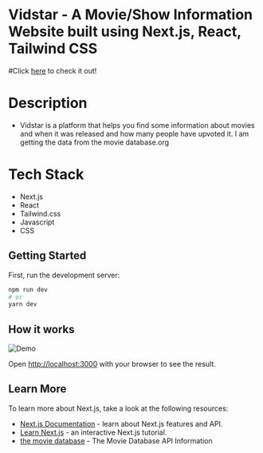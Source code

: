 
# Vidstar - A Movie/Show Information Website built using Next.js, React, Tailwind CSS

#Click [here](https://vidstar.vercel.app/) to check it out!


# Description
- Vidstar is a platform that helps you find some information about movies and when it was released and how many people have upvoted it. I am getting the data from the movie database.org


# Tech Stack
- Next.js
- React
- Tailwind.css
- Javascript
- CSS

## Getting Started

First, run the development server:

```bash
npm run dev
# or
yarn dev
```

## How it works
![Demo](https://github.com/afzaanhakim/vidstar/blob/main/assets/vidstar.gif?raw=true)


Open [http://localhost:3000](http://localhost:3000) with your browser to see the result.

## Learn More

To learn more about Next.js, take a look at the following resources:

- [Next.js Documentation](https://nextjs.org/docs) - learn about Next.js features and API.
- [Learn Next.js](https://nextjs.org/learn) - an interactive Next.js tutorial.
- [the movie database](https://developers.themoviedb.org/3/getting-started/introduction) - The Movie Database API Information
